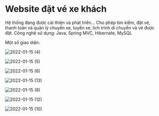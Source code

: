 # Website đặt vé xe khách

Hệ thống đang được cải thiện và phát triển...
Cho phép tìm kiếm, đặt vé, thanh toán và quản lý chuyến xe, tuyến xe, lịch trình di chuyển và vé được đặt.
Công nghệ sử dụng: Java, Spring MVC, Hibernate, MySQL

Một số giao diện:


![2022-01-15 (4)](https://user-images.githubusercontent.com/69300939/149599423-32a0c1e1-f99f-4b62-a7b5-50149c68af58.png)


![2022-01-15 (5)](https://user-images.githubusercontent.com/69300939/149599424-150fcb55-07d6-4457-9685-3ea64cac9be5.png)


![2022-01-15 (6)](https://user-images.githubusercontent.com/69300939/149599425-78e66d8b-234c-41d0-9bc0-1e3e13d9e059.png)


![2022-01-15 (13)](https://user-images.githubusercontent.com/69300939/149599421-750e9872-ac08-4273-955a-d7f3c37a4ae8.png)


![2022-01-15 (8)](https://user-images.githubusercontent.com/69300939/149599427-cfc08ea9-6383-46aa-9ff9-0d00843324d2.png)


![2022-01-15 (12)](https://user-images.githubusercontent.com/69300939/149599431-d8e51fc1-0ba6-483d-8f58-9587e9bd6ca6.png)


![2022-01-15 (10)](https://user-images.githubusercontent.com/69300939/149599430-011a48ca-c42f-4f7c-8bc3-72e4e928811f.png)



